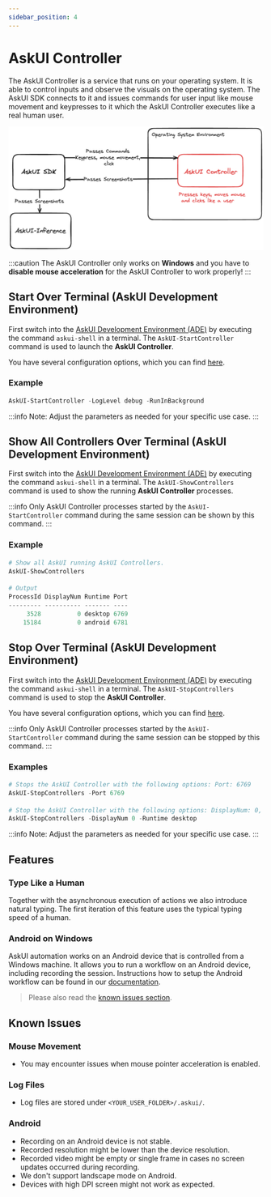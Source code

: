```yaml
---
sidebar_position: 4
---
```


# AskUI Controller
The AskUI Controller is a service that runs on your operating system. It is able to control inputs and observe the visuals on the operating system. The AskUI SDK connects to it and issues commands for user input like mouse movement and keypresses to it which the AskUI Controller executes like a real human user.

![Architecture drawing how the AskUI Controller works together with AskUI SDK. The AskUI Controller runs in an environment and executes commands given to it by AskUI SDK: keypresses, mouse movement and clicks. It also takes screenshots and sends them over the AskUI SDK to the AskUI Inference.](./images/askui-device-controller-simple-architecture.png)

:::caution
The AskUI Controller only works on __Windows__ and you have to __disable mouse acceleration__ for the AskUI Controller to work properly!
:::

## Start Over Terminal (AskUI Development Environment)
First switch into the [AskUI Development Environment (ADE)](AskUI-Development-Environment.md) by executing the command `askui-shell` in a terminal. The `AskUI-StartController` command is used to launch the **AskUI Controller**.

You have several configuration options, which you can find [here](AskUI-Development-Environment.md#askui-controller-management).

### Example

```powershell
AskUI-StartController -LogLevel debug -RunInBackground
```
:::info
Note: Adjust the parameters as needed for your specific use case.
:::

## Show All Controllers Over Terminal (AskUI Development Environment)
First switch into the [AskUI Development Environment (ADE)](AskUI-Development-Environment.md) by executing the command `askui-shell` in a terminal. The `AskUI-ShowControllers` command is used to show the running **AskUI Controller** processes.

:::info
Only AskUI Controller processes started by the `AskUI-StartController` command during the same session can be shown by this command.
:::

### Example

```powershell
# Show all AskUI running AskUI Controllers.
AskUI-ShowControllers

# Output
ProcessId DisplayNum Runtime Port
--------- ---------- ------- ----
     3528          0 desktop 6769
    15184          0 android 6781
```

## Stop Over Terminal (AskUI Development Environment)
First switch into the [AskUI Development Environment (ADE)](AskUI-Development-Environment.md) by executing the command `askui-shell` in a terminal. The `AskUI-StopControllers` command is used to stop the **AskUI Controller**.

You have several configuration options, which you can find [here](AskUI-Development-Environment.md#askui-controller-management).

:::info
Only AskUI Controller processes started by the `AskUI-StartController` command during the same session can be stopped by this command.
:::

### Examples

```powershell
# Stops the AskUI Controller with the following options: Port: 6769
AskUI-StopControllers -Port 6769

# Stop the AskUI Controller with the following options: DisplayNum: 0, Runtime: desktop
AskUI-StopControllers -DisplayNum 0 -Runtime desktop
```

:::info
Note: Adjust the parameters as needed for your specific use case.
:::

## Features

### Type Like a Human
Together with the asynchronous execution of actions we also introduce natural typing. The 
first iteration of this feature uses the typical typing speed of a human.

### Android on Windows
AskUI automation works on an Android device that is controlled from a Windows machine. It allows you to run a workflow on an Android device, including recording the session. Instructions how to setup the Android workflow can be found in our [documentation](../04-Executing%20Automations/mobile-automation.md#android).

> Please also read the [known issues section](#known-issues).

## Known Issues

### Mouse Movement
- You may encounter issues when mouse pointer acceleration is enabled.

### Log Files
- Log files are stored under `<YOUR_USER_FOLDER>/.askui/`.

### Android
- Recording on an Android device is not stable.
- Recorded resolution might be lower than the device resolution.
- Recorded video might be empty or single frame in cases no screen updates occurred during recording.
- We don't support landscape mode on Android.
- Devices with high DPI screen might not work as expected.
